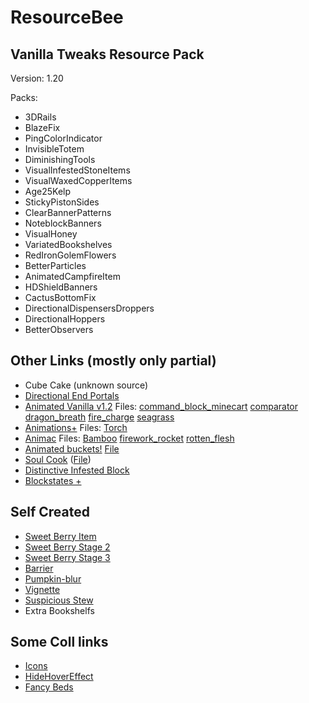 
# ResourceBee

## Vanilla Tweaks Resource Pack

Version: 1.20

Packs:

- 3DRails
- BlazeFix
- PingColorIndicator
- InvisibleTotem
- DiminishingTools
- VisualInfestedStoneItems
- VisualWaxedCopperItems
- Age25Kelp
- StickyPistonSides
- ClearBannerPatterns
- NoteblockBanners
- VisualHoney
- VariatedBookshelves
- RedIronGolemFlowers
- BetterParticles
- AnimatedCampfireItem
- HDShieldBanners
- CactusBottomFix
- DirectionalDispensersDroppers
- DirectionalHoppers
- BetterObservers

## Other Links (mostly only partial)

- Cube Cake (unknown source)
- [Directional End Portals](https://www.planetminecraft.com/texture-pack/directional-end-portals/)
- [Animated Vanilla v1.2](https://www.planetminecraft.com/texture-pack/animated-vanilla-work-in-progress/)
Files: [command_block_minecart](assets/minecraft/textures/item/command_block_minecart.png)
[comparator](assets/minecraft/textures/item/comparator.png)
[dragon_breath](assets/minecraft/textures/item/dragon_breath.png)
[fire_charge](assets/minecraft/textures/item/fire_charge.png)
[seagrass](assets/minecraft/textures/item/seagrass.png)
- [Animations+](https://www.planetminecraft.com/texture-pack/animations-4551532/) Files: [Torch](assets/minecraft/textures/block/torch.png)
- [Animac](https://www.planetminecraft.com/texture-pack/animac/) Files: [Bamboo](assets/minecraft/textures/item/bamboo.png)
[firework_rocket](assets/minecraft/textures/item/firework_rocket.png)
[rotten_flesh](/assets/minecraft/textures/item/rotten_flesh.png)
- [Animated buckets!](https://modrinth.com/resourcepack/animated-buckets/version/1) [File](/assets/minecraft/textures/item/tadpole_bucket.png)
- [Soul Cook](https://www.planetminecraft.com/texture-pack/soul-cook/) ([File](assets/minecraft/textures/block/blast_furnace_front_on.png))
- [Distinctive Infested Block](https://modrinth.com/resourcepack/dib/version/4nFwvYmE)
- [Blockstates +](https://modrinth.com/resourcepack/blockstates/version/1.4)

## Self Created

- [Sweet Berry Item](assets/minecraft/textures/item/sweet_berries.png)
- [Sweet Berry Stage 2](assets/minecraft/textures/block/sweet_berry_bush_stage2.png)
- [Sweet Berry Stage 3](assets/minecraft/textures/block/sweet_berry_bush_stage3.png)
- [Barrier](assets/minecraft/textures/item/barrier.png)
- [Pumpkin-blur](assets/minecraft/textures/misc/pumpkinblur.png)
- [Vignette](assets/minecraft/textures/misc/vignette.png)
- [Suspicious Stew](assets/minecraft/textures/item/suspicious_stew.png)
- Extra Bookshelfs

## Some Coll links

- [Icons](https://modrinth.com/resourcepack/icons)
- [HideHoverEffect](https://modrinth.com/resourcepack/hidehovereffect/gallery)
- [Fancy Beds](https://modrinth.com/resourcepack/fancy-beds)
